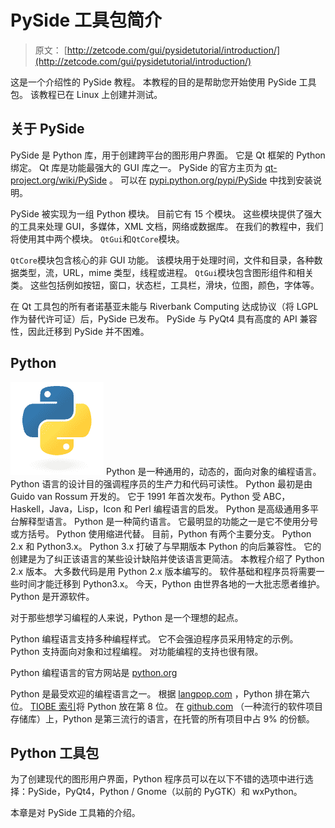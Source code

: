 # PySide 工具包简介

> 原文： [http://zetcode.com/gui/pysidetutorial/introduction/](http://zetcode.com/gui/pysidetutorial/introduction/)

这是一个介绍性的 PySide 教程。 本教程的目的是帮助您开始使用 PySide 工具包。 该教程已在 Linux 上创建并测试。

## 关于 PySide

PySide 是 Python 库，用于创建跨平台的图形用户界面。 它是 Qt 框架的 Python 绑定。 Qt 库是功能最强大的 GUI 库之一。 PySide 的官方主页为 [qt-project.org/wiki/PySide](http://qt-project.org/wiki/PySide) 。 可以在 [pypi.python.org/pypi/PySide](https://pypi.python.org/pypi/PySide) 中找到安装说明。

PySide 被实现为一组 Python 模块。 目前它有 15 个模块。 这些模块提供了强大的工具来处理 GUI，多媒体，XML 文档，网络或数据库。 在我们的教程中，我们将使用其中两个模块。 `QtGui`和`QtCore`模块。

`QtCore`模块包含核心的非 GUI 功能。 该模块用于处理时间，文件和目录，各种数据类型，流，URL，mime 类型，线程或进程。 `QtGui`模块包含图形组件和相关类。 这些包括例如按钮，窗口，状态栏，工具栏，滑块，位图，颜色，字体等。

在 Qt 工具包的所有者诺基亚未能与 Riverbank Computing 达成协议（将 LGPL 作为替代许可证）后，PySide 已发布。 PySide 与 PyQt4 具有高度的 API 兼容性，因此迁移到 PySide 并不困难。

## Python

![python logo](img/1feacd0dafad098ee521368512f94744.jpg) Python 是一种通用的，动态的，面向对象的编程语言。 Python 语言的设计目的强调程序员的生产力和代码可读性。 Python 最初是由 Guido van Rossum 开发的。 它于 1991 年首次发布。Python 受 ABC，Haskell，Java，Lisp，Icon 和 Perl 编程语言的启发。 Python 是高级通用多平台解释型语言。 Python 是一种简约语言。 它最明显的功能之一是它不使用分号或方括号。 Python 使用缩进代替。 目前，Python 有两个主要分支。 Python 2.x 和 Python3.x。 Python 3.x 打破了与早期版本 Python 的向后兼容性。 它的创建是为了纠正该语言的某些设计缺陷并使该语言更简洁。 本教程介绍了 Python 2.x 版本。 大多数代码是用 Python 2.x 版本编写的。 软件基础和程序员将需要一些时间才能迁移到 Python3.x。 今天，Python 由世界各地的一大批志愿者维护。 Python 是开源软件。

对于那些想学习编程的人来说，Python 是一个理想的起点。

Python 编程语言支持多种编程样式。 它不会强迫程序员采用特定的示例。 Python 支持面向对象和过程编程。 对功能编程的支持也很有限。

Python 编程语言的官方网站是 [python.org](http://python.org)

Python 是最受欢迎的编程语言之一。 根据 [langpop.com](http://langpop.com/) ，Python 排在第六位。 [TI​​OBE 索引](http://www.tiobe.com/index.php/content/paperinfo/tpci/index.html)将 Python 放在第 8 位。 在 [github.com](https://github.com/languages) （一种流行的软件项目存储库）上，Python 是第三流行的语言，在托管的所有项目中占 9% 的份额。

## Python 工具包

为了创建现代的图形用户界面，Python 程序员可以在以下不错的选项中进行选择：PySide，PyQt4，Python / Gnome（以前的 PyGTK）和 wxPython。

本章是对 PySide 工具箱的介绍。